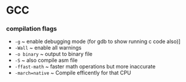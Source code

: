 # GCC

### compilation flags
- `-g` ~ enable debugging mode (for gdb to show running c code also)]
- `-Wall` ~ enable all warnings
- `-o binary` ~ output to binary file
- `-S` ~ also compile asm file
- `-ffast-math` ~ faster math operations but more inaccurate
- `-march=native` ~ Compile efficently for that CPU
